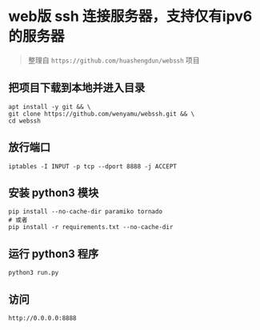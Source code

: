 # web版 ssh 连接服务器，支持仅有ipv6的服务器
> 整理自 `https://github.com/huashengdun/webssh` 项目
## 把项目下载到本地并进入目录
```
apt install -y git && \
git clone https://github.com/wenyamu/webssh.git && \
cd webssh
```
## 放行端口
```
iptables -I INPUT -p tcp --dport 8888 -j ACCEPT
```
## 安装 python3 模块
```
pip install --no-cache-dir paramiko tornado
# 或者
pip install -r requirements.txt --no-cache-dir
```
## 运行 python3 程序
```
python3 run.py
```
## 访问
```
http://0.0.0.0:8888
```
